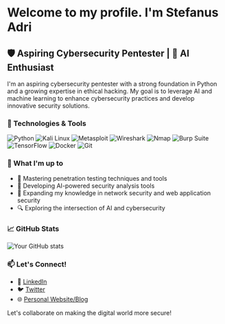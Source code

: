 # Welcome to my profile. I'm Stefanus Adri
## 🛡️ Aspiring Cybersecurity Pentester | 🤖 AI Enthusiast
I'm an aspiring cybersecurity pentester with a strong foundation in Python and a growing expertise in ethical hacking. My goal is to leverage AI and machine learning to enhance cybersecurity practices and develop innovative security solutions.

### 🔧 Technologies & Tools
![Python](https://img.shields.io/badge/-Python-3776AB?style=flat-square&logo=Python&logoColor=white)
![Kali Linux](https://img.shields.io/badge/-Kali_Linux-557C94?style=flat-square&logo=kali-linux&logoColor=white)
![Metasploit](https://img.shields.io/badge/-Metasploit-2A2A2A?style=flat-square&logo=metasploit&logoColor=white)
![Wireshark](https://img.shields.io/badge/-Wireshark-1679A7?style=flat-square&logo=wireshark&logoColor=white)
![Nmap](https://img.shields.io/badge/-Nmap-0E83CD?style=flat-square&logo=nmap&logoColor=white)
![Burp Suite](https://img.shields.io/badge/-Burp_Suite-FF6347?style=flat-square&logo=burp-suite&logoColor=white)
![TensorFlow](https://img.shields.io/badge/-TensorFlow-FF6F00?style=flat-square&logo=TensorFlow&logoColor=white)
![Docker](https://img.shields.io/badge/-Docker-2496ED?style=flat-square&logo=docker&logoColor=white)
![Git](https://img.shields.io/badge/-Git-F05032?style=flat-square&logo=git&logoColor=white)

### 🚀 What I'm up to
- 🔐 Mastering penetration testing techniques and tools
- 🧠 Developing AI-powered security analysis tools
- 🌱 Expanding my knowledge in network security and web application security
- 🔍 Exploring the intersection of AI and cybersecurity

### 📈 GitHub Stats
![Your GitHub stats](https://github-readme-stats.vercel.app/api?username=stefanus-ai-tech&show_icons=true&theme=radical)

### 📫 Let's Connect!
- 💼 [LinkedIn](https://www.linkedin.com/in/stefanus-adri-irawan-5753801b1/)
- 🐦 [Twitter](https://x.com/stefanussectech)
- 🌐 [Personal Website/Blog](https://stefanus-security-tech.super.site/)

Let's collaborate on making the digital world more secure!
